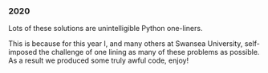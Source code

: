 ### 2020

Lots of these solutions are unintelligible Python one-liners.

This is because for this year I, and many others at Swansea University, self-imposed the challenge of one lining as many of these problems as possible.  As a result we produced some truly awful code, enjoy!
